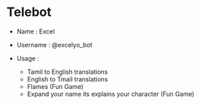 # Telebot

+ Name : Excel
+ Username : @excelyo_bot

 + Usage :  
      + Tamil to English translations
      + English to Tmail translations
      + Flames (Fun Game)
      + Expand your name its explains your character (Fun Game)

